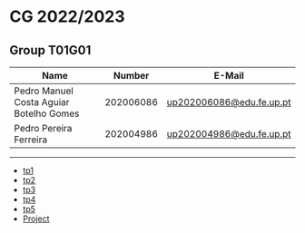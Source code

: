 # CG 2022/2023

## Group T01G01
| Name             | Number    | E-Mail             |
| ---------------- | --------- | ------------------ |
| Pedro Manuel Costa Aguiar Botelho Gomes  | 202006086 | up202006086@edu.fe.up.pt    |
| Pedro Pereira Ferreira         | 202004986| up202004986@edu.fe.up.pt                |

----

  - [tp1](tp1/README.md)
  - [tp2](tp2/README.md)
  - [tp3](tp3/README.md)
  - [tp4](tp4/README.md)
  - [tp5](tp5/README.md)
  - [Project](project/README.md)
